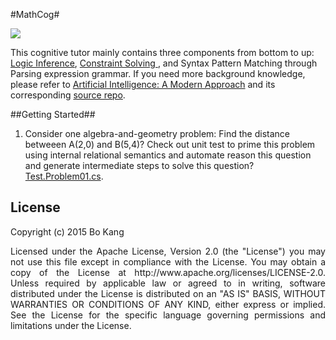 #MathCog#

[![](https://travis-ci.org/buptkang/MathCog.png)](https://travis-ci.org/buptkang/MathCog)

This cognitive tutor mainly contains three components from bottom to up: <a href="https://github.com/buptkang/CSharp.Logic">Logic Inference</a>, <a href="https://github.com/buptkang/Relation.Logic">Constraint Solving </a>, and Syntax Pattern Matching through Parsing expression grammar. If you need more background knowledge, please refer to <a href="http://aima.cs.berkeley.edu/">Artificial Intelligence: A Modern Approach</a> and its corresponding <a href="https://code.google.com/p/aima-python/">source repo</a>.

##Getting Started##

1. Consider one algebra-and-geometry problem: Find the distance betweeen A(2,0) and B(5,4)? Check out unit test to prime this problem using internal relational semantics and automate reason this question and generate intermediate steps to solve this question? [Test.Problem01.cs](https://github.com/buptkang/MathCog/blob/master/MathCog/Test/Problem/Test.Problem01.cs).

## License

Copyright (c) 2015 Bo Kang
<p align="justify">
Licensed under the Apache License, Version 2.0 (the "License") you may not use this file except in compliance with the License. You may obtain a copy of the License at http://www.apache.org/licenses/LICENSE-2.0. Unless required by applicable law or agreed to in writing, software distributed under the License is distributed on an "AS IS" BASIS, WITHOUT WARRANTIES OR CONDITIONS OF ANY KIND, either express or implied. See the License for the specific language governing permissions and limitations under the License.
</p>
